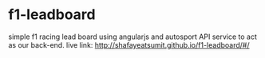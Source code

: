 # f1-leadboard
simple f1 racing lead board using angularjs and autosport API service to act as our back-end. 
live link: http://shafayeatsumit.github.io/f1-leadboard/#/
